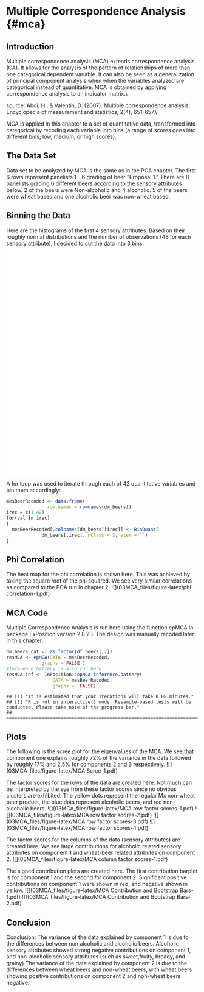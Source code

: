# Multiple Correspondence Analysis {#mca}



## Introduction

Multiple correspondence analysis (MCA) extends correspondence analysis (CA). It allows for the analysis of the pattern of relationships of more than one categorical dependent variable. It can also be seen as a generalization of principal component analysis when when the variables analyzed are categorical instead of quantitative. MCA is obtained by applying correspondence analysis to an indicator matrix.\

source: Abdi, H., & Valentin, D. (2007). Multiple correspondence analysis. Encyclopedia of measurement and statistics, 2(4), 651-657.\

MCA is applied in this chapter to a set of quantitative data, transformed into categorical by recoding each variable into bins (a range of scores goes into different bins; low, medium, or high scores).


## The Data Set
Data set to be analyzed by MCA is the same as in the PCA chapter. The first 6 rows represent panelists 1 - 6 grading of beer "Proposal 1."
There are 8 panelists grading 6 different beers according to the sensory attributes below. 2 of the beers were Non-alcoholic and 4 alcoholic. 5 of the beers were wheat based and one alcoholic beer was non-wheat based.


## Binning the Data
Here are the histograms of the first 4 sensory attributes. Based on their roughly normal distributions and the number of observations (48 for each sensory attribute), I decided to cut the data into 3 bins.
![](03MCA_files/figure-latex/hist-1.pdf)<!-- --> ![](03MCA_files/figure-latex/hist-2.pdf)<!-- --> ![](03MCA_files/figure-latex/hist-3.pdf)<!-- --> ![](03MCA_files/figure-latex/hist-4.pdf)<!-- --> 

A for loop was used to iterate through each of 42 quantitative variables and bin them accordingly:

```r
mesBeerRecoded <- data.frame(
               row.names = rownames(dm_beers))
irec = c(1:42)
for(val in irec)
{
  mesBeerRecoded[,colnames(dm_beers)[irec]] <- BinQuant(
             dm_beers[,irec], nClass = 3, stem = '')
}
```

## Phi Correlation

The heat map for the phi correlation is shown here. This was achieved by taking the square root of the phi squared. We see very similar correlations as compared to the PCA run in chapter 2.
![](03MCA_files/figure-latex/phi correlation-1.pdf)<!-- --> 

## MCA Code

Multiple Correspondence Analysis is run here using the function epMCA in package ExPosition version 2.8.23. The design was manually recoded later in this chapter.

```r
dm_beers_cat <- as.factor(df_beers[,2])
resMCA <- epMCA(DATA = mesBeerRecoded,
             graphs = FALSE )
#Inference battery is also run here:
resMCA.inf <- InPosition::epMCA.inference.battery(
                 DATA = mesBeerRecoded,
                 graphs =  FALSE)
```

```
## [1] "It is estimated that your iterations will take 0.08 minutes."
## [1] "R is not in interactive() mode. Resample-based tests will be conducted. Please take note of the progress bar."
## ================================================================================
```

## Plots

The following is the scree plot for the eigenvalues of the MCA. We see that component one explains roughly 72% of the variance in the data followed by roughly 17% and 2.5% for components 2 and 3 respectively.
![](03MCA_files/figure-latex/MCA Scree-1.pdf)<!-- --> 

The factor scores for the rows of the data are created here. Not much can be interpreted by the eye from these factor scores since no obvious clusters are exhibited. The yellow dots represent the regular Mx non-wheat beer product, the blue dots represent alcoholic beers, and red non-alcoholic beers.
![](03MCA_files/figure-latex/MCA row factor scores-1.pdf)<!-- --> ![](03MCA_files/figure-latex/MCA row factor scores-2.pdf)<!-- --> ![](03MCA_files/figure-latex/MCA row factor scores-3.pdf)<!-- --> ![](03MCA_files/figure-latex/MCA row factor scores-4.pdf)<!-- --> 

The factor scores for the columns of the data (sensory attributes) are created here. We see large contributions for alcoholic related sensory attributes on component 1 and wheat-beer related attributes on component 2.
![](03MCA_files/figure-latex/MCA column factor scores-1.pdf)<!-- --> 

The signed contribution plots are created here. The first contribution barplot is for component 1 and the second for component 2. Significant positive contributions on component 1 were shown in red, and negative shown in yellow.
![](03MCA_files/figure-latex/MCA Contribution and Bootstrap Bars-1.pdf)<!-- --> ![](03MCA_files/figure-latex/MCA Contribution and Bootstrap Bars-2.pdf)<!-- --> 

## Conclusion
Conclusion:
The variance of the data explained by component 1 is due to the differences between non alcoholic and alcoholic beers. Alcoholic sensory attributes showed strong negative contributions on component 1, and non-alcoholic sensory attributes (such as sweet,fruity, bready, and grainy)
The variance of the data explained by component 2 is due to the differences between wheat beers and non-wheat beers, with wheat beers showing positive contributions on component 2 and non-wheat beers negative.
